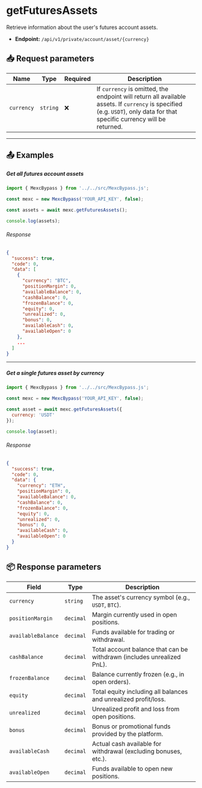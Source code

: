 # getFuturesAssets

Retrieve information about the user's futures account assets.

- **Endpoint:** `/api/v1/private/account/asset/{currency}`

## 📥 Request parameters

| **Name**           | **Type**   | **Required** | **Description** |
|--------------------|------------|--------------|------------------|
| `currency`         | `string`   | ❌           | If `currency` is omitted, the endpoint will return all available assets. If `currency` is specified (e.g. `USDT`), only data for that specific currency will be returned. |

---

## 📤 Examples

##### Get all futures account assets

```js
import { MexcBypass } from '../../src/MexcBypass.js';

const mexc = new MexcBypass('YOUR_API_KEY', false);

const assets = await mexc.getFuturesAssets();

console.log(assets);
```

###### Response

```JSON
{
  "success": true,
  "code": 0,
  "data": [
    {
      "currency": "BTC",
      "positionMargin": 0,
      "availableBalance": 0,
      "cashBalance": 0,
      "frozenBalance": 0,
      "equity": 0,
      "unrealized": 0,
      "bonus": 0,
      "availableCash": 0,
      "availableOpen": 0
    },
    ...
  ]
}
```

---

##### Get a single futures asset by currency

```js
import { MexcBypass } from '../../src/MexcBypass.js';

const mexc = new MexcBypass('YOUR_API_KEY', false);

const asset = await mexc.getFuturesAssets({
  currency: 'USDT'
});

console.log(asset);
```

###### Response

```JSON
{
  "success": true,
  "code": 0,
  "data": {
    "currency": "ETH",
    "positionMargin": 0,
    "availableBalance": 0,
    "cashBalance": 0,
    "frozenBalance": 0,
    "equity": 0,
    "unrealized": 0,
    "bonus": 0,
    "availableCash": 0,
    "availableOpen": 0
  }
}
```

## 📦 Response parameters

| **Field**           | **Type**   | **Description** |
|---------------------|------------|------------------|
| `currency`          | `string`   | The asset's currency symbol (e.g., `USDT`, `BTC`). |
| `positionMargin`    | `decimal`  | Margin currently used in open positions. |
| `availableBalance`  | `decimal`  | Funds available for trading or withdrawal. |
| `cashBalance`       | `decimal`  | Total account balance that can be withdrawn (includes unrealized PnL). |
| `frozenBalance`     | `decimal`  | Balance currently frozen (e.g., in open orders). |
| `equity`            | `decimal`  | Total equity including all balances and unrealized profit/loss. |
| `unrealized`        | `decimal`  | Unrealized profit and loss from open positions. |
| `bonus`             | `decimal`  | Bonus or promotional funds provided by the platform. |
| `availableCash`     | `decimal`  | Actual cash available for withdrawal (excluding bonuses, etc.). |
| `availableOpen`     | `decimal`  | Funds available to open new positions. |